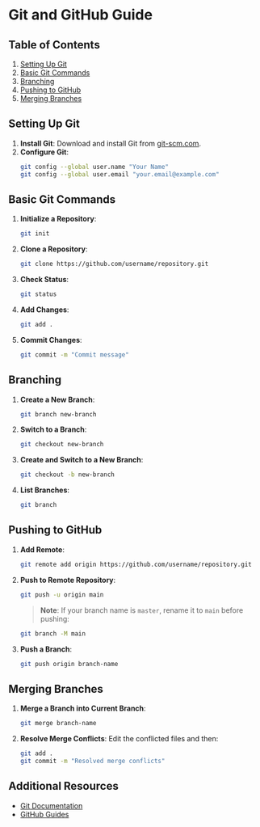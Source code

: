 # Git and GitHub Guide

## Table of Contents

1. [Setting Up Git](#setting-up-git)
2. [Basic Git Commands](#basic-git-commands)
3. [Branching](#branching)
4. [Pushing to GitHub](#pushing-to-github)
5. [Merging Branches](#merging-branches)

## Setting Up Git

1. **Install Git**: Download and install Git from [git-scm.com](https://git-scm.com/).
2. **Configure Git**:
   ```sh
   git config --global user.name "Your Name"
   git config --global user.email "your.email@example.com"
   ```

## Basic Git Commands

1. **Initialize a Repository**:
   ```sh
   git init
   ```
2. **Clone a Repository**:
   ```sh
   git clone https://github.com/username/repository.git
   ```
3. **Check Status**:
   ```sh
   git status
   ```
4. **Add Changes**:
   ```sh
   git add .
   ```
5. **Commit Changes**:
   ```sh
   git commit -m "Commit message"
   ```

## Branching

1. **Create a New Branch**:
   ```sh
   git branch new-branch
   ```
2. **Switch to a Branch**:
   ```sh
   git checkout new-branch
   ```
3. **Create and Switch to a New Branch**:
   ```sh
   git checkout -b new-branch
   ```
4. **List Branches**:
   ```sh
   git branch
   ```

## Pushing to GitHub

1. **Add Remote**:
   ```sh
   git remote add origin https://github.com/username/repository.git
   ```
2. **Push to Remote Repository**:
   ```sh
   git push -u origin main
   ```
   > **Note**: If your branch name is `master`, rename it to `main` before pushing:
   ```sh
   git branch -M main
   ```

3. **Push a Branch**:
   ```sh
   git push origin branch-name
   ```

## Merging Branches

1. **Merge a Branch into Current Branch**:
   ```sh
   git merge branch-name
   ```
2. **Resolve Merge Conflicts**: Edit the conflicted files and then:
   ```sh
   git add .
   git commit -m "Resolved merge conflicts"
   ```

## Additional Resources

- [Git Documentation](https://git-scm.com/doc)
- [GitHub Guides](https://guides.github.com/)
